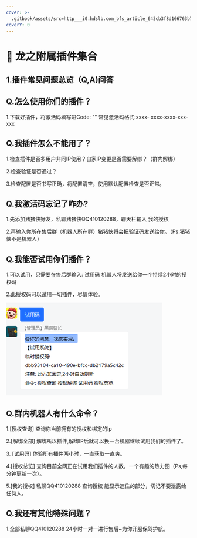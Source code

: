 ```yaml
---
cover: >-
  .gitbook/assets/src=http___i0.hdslb.com_bfs_article_643cb3f8d166763b7f2ea894adeffe7b93301acb.jpg&refer=http___i0.hdslb.jpg
coverY: 0
---
```


# 🏁 龙之附属插件集合

## 1.插件常见问题总览（Q,A)问答

## Q.怎么使用你们的插件？

1.下载好插件，将激活码填写进Code: "" 常见激活码格式:xxxx- xxxx-xxxx-xxx-xxx

## Q.我插件怎么不能用了？

1.检查插件是否多用户非同IP使用？自家IP变更是否需要解绑？（群内解绑）

2.检查验证是否通过？

3.检查配置是否书写正确，将配置清空，使用默认配置检查是否正常。

## Q.我激活码忘记了咋办?

1.先添加猪猪侠好友，私聊猪猪侠QQ410120288，聊天栏输入 我的授权

2.再输入你所在售后群（机器人所在群）猪猪侠将会把验证码发送给你。（Ps:猪猪侠不是机器人）

## Q.我能否试用你们插件？

1.可以试用，只需要在售后群输入: 试用码 机器人将发送给你一个持续2小时的授权码

2.此授权码可以试用一切插件，尽情体验。

![](<.gitbook/assets/image (7) (1) (1) (1).png>)

## Q.群内机器人有什么命令？

1.\[授权查询] 查询你当前拥有的授权和绑定的Ip

2.\[解绑全部] 解绑所以插件,解绑IP后就可以换一台机器继续试用我们的插件了。

3\. \[试用码] 体验所有插件两小时，一直获取一直爽。

4.\[授权总览] 查询目前全网正在试用我们插件的人数，一个有趣的热力图（Ps,每分钟更新一次）。

5.\[我的授权] 私聊QQ410120288 查询授权 能显示遮住的部分，切记不要泄露给任何人。

## Q.我还有其他特殊问题？

1.全部私聊QQ410120288 24小时一对一进行售后\~为你开服保驾护航。
